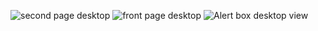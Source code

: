 ![second page desktop](https://github.com/Dhineshrajm/videoproject/assets/128464347/3bb716f6-9dab-491d-b983-ee663a06f56d)
![front page desktop](https://github.com/Dhineshrajm/videoproject/assets/128464347/96e79457-dfb2-4597-94cb-a144eb009603)
![Alert box desktop view](https://github.com/Dhineshrajm/videoproject/assets/128464347/572d02bd-8394-4d20-b053-997789269376)
